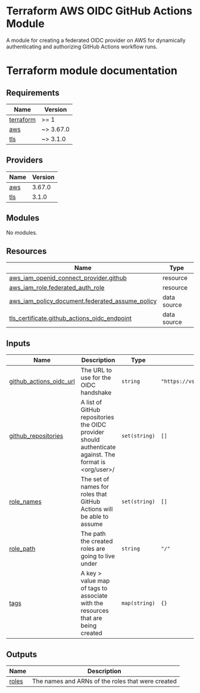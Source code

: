 <!-- BEGIN_TF_DOCS -->
# Terraform AWS OIDC GitHub Actions Module

A module for creating a federated OIDC provider on AWS for dynamically authenticating and authorizing GitHub Actions workflow runs.

# Terraform module documentation

## Requirements

| Name | Version |
|------|---------|
| <a name="requirement_terraform"></a> [terraform](#requirement\_terraform) | >= 1 |
| <a name="requirement_aws"></a> [aws](#requirement\_aws) | ~> 3.67.0 |
| <a name="requirement_tls"></a> [tls](#requirement\_tls) | ~> 3.1.0 |

## Providers

| Name | Version |
|------|---------|
| <a name="provider_aws"></a> [aws](#provider\_aws) | 3.67.0 |
| <a name="provider_tls"></a> [tls](#provider\_tls) | 3.1.0 |

## Modules

No modules.

## Resources

| Name | Type |
|------|------|
| [aws_iam_openid_connect_provider.github](https://registry.terraform.io/providers/hashicorp/aws/latest/docs/resources/iam_openid_connect_provider) | resource |
| [aws_iam_role.federated_auth_role](https://registry.terraform.io/providers/hashicorp/aws/latest/docs/resources/iam_role) | resource |
| [aws_iam_policy_document.federated_assume_policy](https://registry.terraform.io/providers/hashicorp/aws/latest/docs/data-sources/iam_policy_document) | data source |
| [tls_certificate.github_actions_oidc_endpoint](https://registry.terraform.io/providers/hashicorp/tls/latest/docs/data-sources/certificate) | data source |

## Inputs

| Name | Description | Type | Default | Required |
|------|-------------|------|---------|:--------:|
| <a name="input_github_actions_oidc_url"></a> [github\_actions\_oidc\_url](#input\_github\_actions\_oidc\_url) | The URL to use for the OIDC handshake | `string` | `"https://vstoken.actions.githubusercontent.com"` | no |
| <a name="input_github_repositories"></a> [github\_repositories](#input\_github\_repositories) | A list of GitHub repositories the OIDC provider should authenticate against. The format is <org/user>/<repository-name> | `set(string)` | `[]` | no |
| <a name="input_role_names"></a> [role\_names](#input\_role\_names) | The set of names for roles that GitHub Actions will be able to assume | `set(string)` | `[]` | no |
| <a name="input_role_path"></a> [role\_path](#input\_role\_path) | The path the created roles are going to live under | `string` | `"/"` | no |
| <a name="input_tags"></a> [tags](#input\_tags) | A key > value map of tags to associate with the resources that are being created | `map(string)` | `{}` | no |

## Outputs

| Name | Description |
|------|-------------|
| <a name="output_roles"></a> [roles](#output\_roles) | The names and ARNs of the roles that were created |
<!-- END_TF_DOCS -->